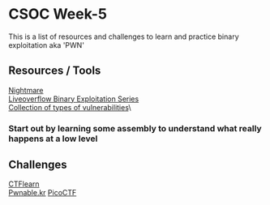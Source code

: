 ﻿# CSOC Week-5
This is a list of resources and challenges to learn and practice binary exploitation aka 'PWN' 
## Resources / Tools
[Nightmare](https://guyinatuxedo.github.io/index.html)\
[Liveoverflow Binary Exploitation Series](https://www.youtube.com/watch?v=iyAyN3GFM7A&list=PLhixgUqwRTjxglIswKp9mpkfPNfHkzyeN)\
[Collection of types of vulnerabilities](https://ir0nstone.gitbook.io/notes/)\
### Start out by learning some assembly to understand what really happens at a low level
## Challenges
[CTFlearn](https://ctflearn.com/challenge/1/browse)\
[Pwnable.kr](https://pwnable.kr/play.php)
[PicoCTF](https://play.picoctf.org)

